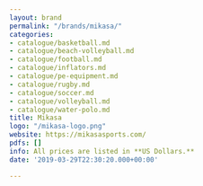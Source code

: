 ```yaml
---
layout: brand
permalink: "/brands/mikasa/"
categories:
- catalogue/basketball.md
- catalogue/beach-volleyball.md
- catalogue/football.md
- catalogue/inflators.md
- catalogue/pe-equipment.md
- catalogue/rugby.md
- catalogue/soccer.md
- catalogue/volleyball.md
- catalogue/water-polo.md
title: Mikasa
logo: "/mikasa-logo.png"
website: https://mikasasports.com/
pdfs: []
info: All prices are listed in **US Dollars.**
date: '2019-03-29T22:30:20.000+00:00'

---
```

